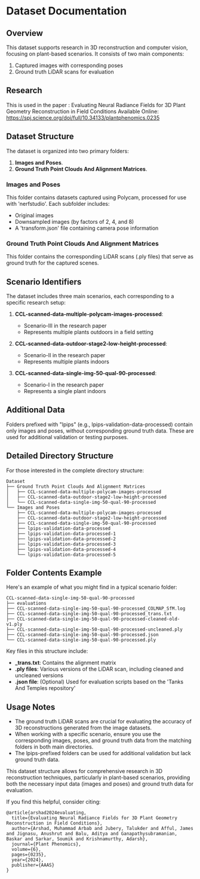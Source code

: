# Dataset Documentation

## Overview
This dataset supports research in 3D reconstruction and computer vision, focusing on plant-based scenarios. It consists of two main components:

1. Captured images with corresponding poses
2. Ground truth LiDAR scans for evaluation 

## Research 
This is used in the paper : Evaluating Neural Radiance Fields for 3D Plant Geometry Reconstruction in Field Conditions 
Available Online: https://spj.science.org/doi/full/10.34133/plantphenomics.0235


## Dataset Structure

The dataset is organized into two primary folders:

1. **Images and Poses**.
2. **Ground Truth Point Clouds And Alignment Matrices**.

### Images and Poses

This folder contains datasets captured using Polycam, processed for use with 'nerfstudio'. Each subfolder includes:

- Original images
- Downsampled images (by factors of 2, 4, and 8)
- A 'transform.json' file containing camera pose information

### Ground Truth Point Clouds And Alignment Matrices

This folder contains the corresponding LiDAR scans (.ply files) that serve as ground truth for the captured scenes.

## Scenario Identifiers

The dataset includes three main scenarios, each corresponding to a specific research setup:

1. **CCL-scanned-data-multiple-polycam-images-processed**: 
   - Scenario-III in the research paper
   - Represents multiple plants outdoors in a field setting

2. **CCL-scanned-data-outdoor-stage2-low-height-processed**: 
   - Scenario-II in the research paper
   - Represents multiple plants indoors

3. **CCL-scanned-data-single-img-50-qual-90-processed**: 
   - Scenario-I in the research paper
   - Represents a single plant indoors

## Additional Data

Folders prefixed with "lpips" (e.g., lpips-validation-data-processed) contain only images and poses, without corresponding ground truth data. These are used for additional validation or testing purposes.

## Detailed Directory Structure

For those interested in the complete directory structure:

```
Dataset
├── Ground Truth Point Clouds And Alignment Matrices
│   ├── CCL-scanned-data-multiple-polycam-images-processed
│   ├── CCL-scanned-data-outdoor-stage2-low-height-processed
│   └── CCL-scanned-data-single-img-50-qual-90-processed
└── Images and Poses
    ├── CCL-scanned-data-multiple-polycam-images-processed
    ├── CCL-scanned-data-outdoor-stage2-low-height-processed
    ├── CCL-scanned-data-single-img-50-qual-90-processed
    ├── lpips-validation-data-processed
    ├── lpips-validation-data-processed-1
    ├── lpips-validation-data-processed-2
    ├── lpips-validation-data-processed-3
    ├── lpips-validation-data-processed-4
    └── lpips-validation-data-processed-5
```

## Folder Contents Example

Here's an example of what you might find in a typical scenario folder:

```
CCL-scanned-data-single-img-50-qual-90-processed
├── evaluations
├── CCL-scanned-data-single-img-50-qual-90-processed_COLMAP_SfM.log
├── CCL-scanned-data-single-img-50-qual-90-processed_trans.txt
├── CCL-scanned-data-single-img-50-qual-90-processed-cleaned-old-v1.ply
├── CCL-scanned-data-single-img-50-qual-90-processed-uncleaned.ply
├── CCL-scanned-data-single-img-50-qual-90-processed.json
└── CCL-scanned-data-single-img-50-qual-90-processed.ply
```

Key files in this structure include:

- **_trans.txt**: Contains the alignment matrix
- **.ply files**: Various versions of the LiDAR scan, including cleaned and uncleaned versions
- **.json file**: (Optional) Used for evaluation scripts based on the 'Tanks And Temples repository'

## Usage Notes

- The ground truth LiDAR scans are crucial for evaluating the accuracy of 3D reconstructions generated from the image datasets.
- When working with a specific scenario, ensure you use the corresponding images, poses, and ground truth data from the matching folders in both main directories.
- The lpips-prefixed folders can be used for additional validation but lack ground truth data.

This dataset structure allows for comprehensive research in 3D reconstruction techniques, particularly in plant-based scenarios, providing both the necessary input data (images and poses) and ground truth data for evaluation.

If you find this helpful, consider citing: 
```
@article{arshad2024evaluating,
  title={Evaluating Neural Radiance Fields for 3D Plant Geometry Reconstruction in Field Conditions},
  author={Arshad, Muhammad Arbab and Jubery, Talukder and Afful, James and Jignasu, Anushrut and Balu, Aditya and Ganapathysubramanian, Baskar and Sarkar, Soumik and Krishnamurthy, Adarsh},
  journal={Plant Phenomics},
  volume={6},
  pages={0235},
  year={2024},
  publisher={AAAS}
}
```
